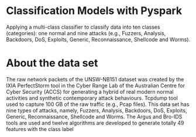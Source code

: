 # Classification Models with Pyspark 

Applying a multi-class classifier to classify data into ten classes (categories): one normal and nine attacks (e.g., Fuzzers, Analysis, Backdoors, DoS, Exploits, Generic, Reconnaissance, Shellcode and Worms). 

# About the data set 

The raw network packets of the UNSW-NB151 dataset was created by the IXIA PerfectStorm tool in the Cyber Range Lab of the Australian Centre for Cyber Security (ACCS) for generating a hybrid of real modern normal activities and synthetic contemporary attack behaviours. Tcpdump tool used to capture 100 GB of the raw traffic (e.g., Pcap files). This data set has nine types of attacks, namely, Fuzzers, Analysis, Backdoors, DoS, Exploits, Generic, Reconnaissance, Shellcode and Worms. The Argus and Bro-IDS tools are used and twelve algorithms are developed to generate totally 49 features with the class label
